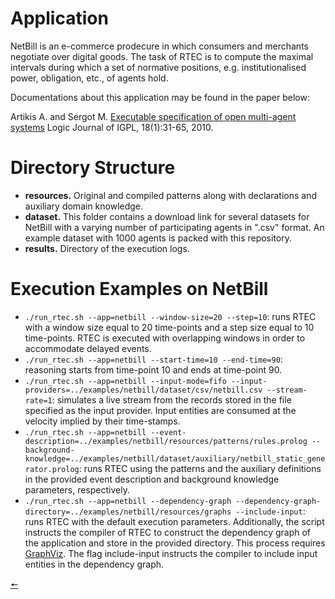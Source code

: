 # Application

NetBill is an e-commerce prodecure in which consumers and merchants negotiate over digital goods. The task of RTEC is to compute the maximal intervals during which a set of normative positions, e.g. institutionalised power, obligation, etc., of agents hold.

Documentations about this application may be found in the paper below:

Artikis A. and Sergot M. [Executable specification of open multi-agent systems](http://cer.iit.demokritos.gr/publications/papers/2010/artikis-IGPL.pdf) Logic Journal of IGPL, 18(1):31-65, 2010.

# Directory Structure
- **resources.** Original and compiled patterns along with declarations and auxiliary domain knowledge.
- **dataset.** This folder contains a download link for several datasets for NetBill with a varying number of participating agents in ".csv" format. An example dataset with 1000 agents is packed with this repository. 
- **results.** Directory of the execution logs.

# Execution Examples on NetBill
- ```./run_rtec.sh --app=netbill --window-size=20 --step=10```: runs RTEC with a window size equal to 20 time-points and a step size equal to 10 time-points. RTEC is executed with overlapping windows in order to accommodate delayed events.
- ```./run_rtec.sh --app=netbill --start-time=10 --end-time=90```: reasoning starts from time-point 10 and ends at time-point 90. 
- ```./run_rtec.sh --app=netbill --input-mode=fifo --input-providers=../examples/netbill/dataset/csv/netbill.csv --stream-rate=1```: simulates a live stream from the records stored in the file specified as the input provider. Input entities are consumed at the velocity implied by their time-stamps. 
- ```./run_rtec.sh --app=netbill --event-description=../examples/netbill/resources/patterns/rules.prolog --background-knowledge=../examples/netbill/dataset/auxiliary/netbill_static_generator.prolog```: runs RTEC using the patterns and the auxiliary definitions in the provided event description and background knowledge parameters, respectively.
- ```./run_rtec.sh --app=netbill --dependency-graph --dependency-graph-directory=../examples/netbill/resources/graphs --include-input```: runs RTEC with the default execution parameters. Additionally, the script instructs the compiler of RTEC to construct the dependency graph of the application and store in the provided directory. This process requires [GraphViz](https://graphviz.org/). The flag include-input instructs the compiler to include input entities in the dependency graph.

[🠔](/docs/contents.md)
